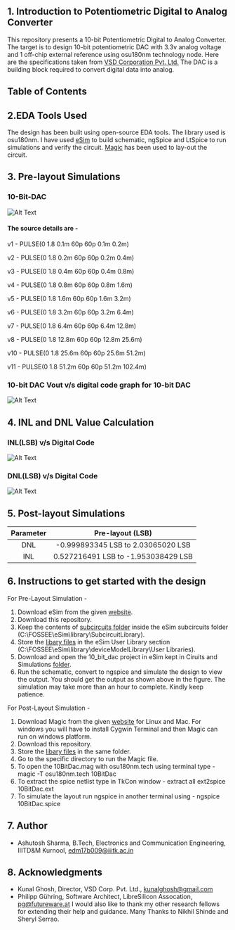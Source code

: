 ## 1. Introduction to Potentiometric Digital to Analog Converter
This repository presents a 10-bit Potentiometric Digital to Analog Converter. The target is to design 10-bit potentiometric DAC with 3.3v analog voltage and 1 off-chip external reference using osu180nm technology node. Here are the specifications taken from [VSD Corporation Pvt. Ltd.](https://www.vlsisystemdesign.com/ip/)
The DAC is a building block required to convert digital data into analog.

## Table of Contents

## 2.EDA Tools Used 
The design has been built using open-source EDA tools. The library used is osu180nm. 
I have used [eSim](https://esim.fossee.in/downloads) to build schematic, ngSpice and LtSpice to run simulations and verify the circuit. [Magic]() has been used to lay-out the circuit.

## 3. Pre-layout Simulations
### 10-Bit-DAC

![Alt Text](https://github.com/xzlashutosh/potentiometric-DAC/blob/master/subcircuits/10_bit_dac.png)

#### The source details are - 

v1 - PULSE(0 1.8 0.1m 60p 60p 0.1m 0.2m)

v2 - PULSE(0 1.8 0.2m 60p 60p 0.2m 0.4m)

v3 - PULSE(0 1.8 0.4m 60p 60p 0.4m 0.8m)

v4 - PULSE(0 1.8 0.8m 60p 60p 0.8m 1.6m)

v5 - PULSE(0 1.8 1.6m 60p 60p 1.6m 3.2m)

v6 - PULSE(0 1.8 3.2m 60p 60p 3.2m 6.4m)

v7 - PULSE(0 1.8 6.4m 60p 60p 6.4m 12.8m)

v8 - PULSE(0 1.8 12.8m 60p 60p 12.8m 25.6m)

v10 - PULSE(0 1.8 25.6m 60p 60p 25.6m 51.2m)

v11 - PULSE(0 1.8 51.2m 60p 60p 51.2m 102.4m)

### 10-bit DAC Vout v/s digital code graph for 10-bit DAC

![Alt Text](https://github.com/xzlashutosh/avsddac_3v3/blob/master/perfectLayouts/2BitDac/Capture2.JPG)

## 4. INL and DNL Value Calculation

### INL(LSB) v/s Digital Code

![Alt Text](https://github.com/xzlashutosh/avsddac_3v3/blob/master/perfectLayouts/2BitDac/INL(LSB).png)

### DNL(LSB) v/s Digital Code

![Alt Text](https://github.com/xzlashutosh/avsddac_3v3/blob/master/perfectLayouts/2BitDac/DNL(LSB).png)


## 5. Post-layout Simulations



| Parameter| Pre-layout (LSB)| 
| :---:  | :-: |
|DNL| -0.999893345 LSB to 2.03065020 LSB|
|INL| 0.527216491 LSB to -1.953038429 LSB|

## 6. Instructions to get started with the design
For Pre-Layout Simulation - 
 1. Download eSim from the given [website](https://esim.fossee.in/downloads).
 2. Download this repository.
 3. Keep the contents of [subcircuits folder](https://github.com/xzlashutosh/potentiometric-DAC/tree/master/subcircuits) inside the eSim subcircuits folder (C:\FOSSEE\eSim\library\SubcircuitLibrary).
 4. Store the [libary files](https://github.com/xzlashutosh/potentiometric-DAC/tree/master/Libraries/User%20Libraries) in the eSim User Library section (C:\FOSSEE\eSim\library\deviceModelLibrary\User Libraries).
 5. Download and open the 10_bit_dac project in eSim kept in Ciruits and Simulations [folder](https://github.com/xzlashutosh/potentiometric-DAC/tree/master/Circuits%20and%20Simulations/10_bit_dac).
 6. Run the schematic, convert to ngspice and simulate the design to view the output. You should get the output as shown above in the figure.
    The simulation may take more than an hour to complete. Kindly keep patience.

 For Post-Layout Simulation - 
 1. Download Magic from the given [website]() for Linux and Mac. For windows you will have to install Cygwin Terminal and then Magic can run on windows platform. 
 2. Download this repository.
 3. Store the [libary files](https://github.com/xzlashutosh/potentiometric-DAC/tree/master/Libraries/User%20Libraries) in the same folder.
 4. Go to the specific directory to run the Magic file.
 5. To open the 10BitDac.mag with osu180nm.tech using terminal type - 
        magic -T osu180nm.tech 10BitDac
 6. To extract the spice netlist type in TkCon window -
        extract all
        ext2spice 10BitDac.ext
 7. To simulate the layout run ngspice in another terminal using -
        ngspice 10BitDac.spice
  
## 7. Author 
- Ashutosh Sharma, B.Tech, Electronics and Communication Engineering, IIITD&M Kurnool, edm17b009@iiitk.ac.in

## 8. Acknowledgments
- Kunal Ghosh, Director, VSD Corp. Pvt. Ltd., kunalghosh@gmail.com
- Philipp Gühring, Software Architect, LibreSilicon Assocation, pg@futureware.at
I would also like to thank my other research fellows for extending their help and guidance. Many Thanks to Nikhil Shinde and Sheryl Serrao.
